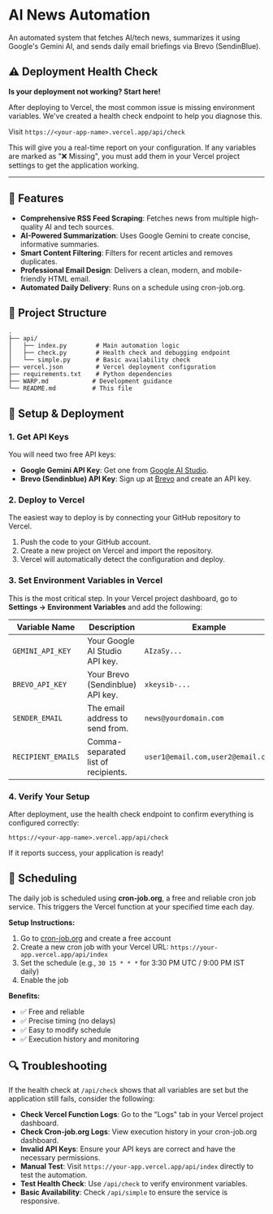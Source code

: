 # AI News Automation

An automated system that fetches AI/tech news, summarizes it using Google's Gemini AI, and sends daily email briefings via Brevo (SendinBlue).

## ⚠️ Deployment Health Check

**Is your deployment not working? Start here!**

After deploying to Vercel, the most common issue is missing environment variables. We've created a health check endpoint to help you diagnose this.

Visit `https://<your-app-name>.vercel.app/api/check`

This will give you a real-time report on your configuration. If any variables are marked as "❌ Missing", you must add them in your Vercel project settings to get the application working.

---

## 🚀 Features

- **Comprehensive RSS Feed Scraping**: Fetches news from multiple high-quality AI and tech sources.
- **AI-Powered Summarization**: Uses Google Gemini to create concise, informative summaries.
- **Smart Content Filtering**: Filters for recent articles and removes duplicates.
- **Professional Email Design**: Delivers a clean, modern, and mobile-friendly HTML email.
- **Automated Daily Delivery**: Runs on a schedule using cron-job.org.

## 📁 Project Structure

```
.
├── api/
│   ├── index.py        # Main automation logic
│   ├── check.py        # Health check and debugging endpoint
│   └── simple.py       # Basic availability check
├── vercel.json         # Vercel deployment configuration
├── requirements.txt    # Python dependencies
├── WARP.md            # Development guidance
└── README.md          # This file
```

## 🔧 Setup & Deployment

### 1. Get API Keys

You will need two free API keys:

- **Google Gemini API Key**: Get one from [Google AI Studio](https://makersuite.google.com/app/apikey).
- **Brevo (Sendinblue) API Key**: Sign up at [Brevo](https://www.brevo.com/) and create an API key.

### 2. Deploy to Vercel

The easiest way to deploy is by connecting your GitHub repository to Vercel.

1.  Push the code to your GitHub account.
2.  Create a new project on Vercel and import the repository.
3.  Vercel will automatically detect the configuration and deploy.

### 3. Set Environment Variables in Vercel

This is the most critical step. In your Vercel project dashboard, go to **Settings → Environment Variables** and add the following:

| Variable Name      | Description                        | Example                               |
| ------------------ | ---------------------------------- | ------------------------------------- |
| `GEMINI_API_KEY`   | Your Google AI Studio API key.     | `AIzaSy...`                           |
| `BREVO_API_KEY`    | Your Brevo (Sendinblue) API key.   | `xkeysib-...`                         |
| `SENDER_EMAIL`     | The email address to send from.    | `news@yourdomain.com`                 |
| `RECIPIENT_EMAILS` | Comma-separated list of recipients. | `user1@email.com,user2@email.com`     |

### 4. Verify Your Setup

After deployment, use the health check endpoint to confirm everything is configured correctly:

`https://<your-app-name>.vercel.app/api/check`

If it reports success, your application is ready!

## 📅 Scheduling

The daily job is scheduled using **cron-job.org**, a free and reliable cron job service. This triggers the Vercel function at your specified time each day.

**Setup Instructions:**
1. Go to [cron-job.org](https://cron-job.org) and create a free account
2. Create a new cron job with your Vercel URL: `https://your-app.vercel.app/api/index`
3. Set the schedule (e.g., `30 15 * * *` for 3:30 PM UTC / 9:00 PM IST daily)
4. Enable the job

**Benefits:**
- ✅ Free and reliable
- ✅ Precise timing (no delays)
- ✅ Easy to modify schedule
- ✅ Execution history and monitoring

## 🔍 Troubleshooting

If the health check at `/api/check` shows that all variables are set but the application still fails, consider the following:

- **Check Vercel Function Logs**: Go to the "Logs" tab in your Vercel project dashboard.
- **Check Cron-job.org Logs**: View execution history in your cron-job.org dashboard.
- **Invalid API Keys**: Ensure your API keys are correct and have the necessary permissions.
- **Manual Test**: Visit `https://your-app.vercel.app/api/index` directly to test the automation.
- **Test Health Check**: Use `/api/check` to verify environment variables.
- **Basic Availability**: Check `/api/simple` to ensure the service is responsive.
